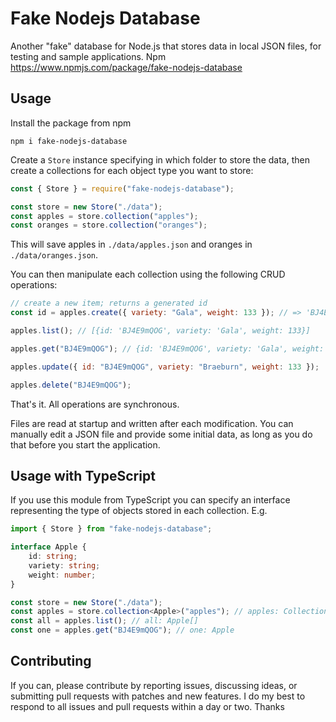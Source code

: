 # Fake Nodejs Database

Another "fake" database for Node.js that stores data in local JSON files, for testing and sample applications. Npm https://www.npmjs.com/package/fake-nodejs-database

## Usage

Install the package from npm

`npm i fake-nodejs-database`

Create a `Store` instance specifying in which folder to store the data, then create a collections for each object type you want to store:

```js
const { Store } = require("fake-nodejs-database");

const store = new Store("./data");
const apples = store.collection("apples");
const oranges = store.collection("oranges");
```

This will save apples in `./data/apples.json` and oranges in `./data/oranges.json`.

You can then manipulate each collection using the following CRUD operations:

```js
// create a new item; returns a generated id
const id = apples.create({ variety: "Gala", weight: 133 }); // => 'BJ4E9mQOG'

apples.list(); // [{id: 'BJ4E9mQOG', variety: 'Gala', weight: 133}]

apples.get("BJ4E9mQOG"); // {id: 'BJ4E9mQOG', variety: 'Gala', weight: 133}

apples.update({ id: "BJ4E9mQOG", variety: "Braeburn", weight: 133 });

apples.delete("BJ4E9mQOG");
```

That's it. All operations are synchronous.

Files are read at startup and written after each modification. You can manually edit a JSON file and provide some initial data, as long as you do that before you start the application.

## Usage with TypeScript

If you use this module from TypeScript you can specify an interface representing the type of objects stored in each collection. E.g.

```ts
import { Store } from "fake-nodejs-database";

interface Apple {
    id: string;
    variety: string;
    weight: number;
}

const store = new Store("./data");
const apples = store.collection<Apple>("apples"); // apples: Collection<Apple>
const all = apples.list(); // all: Apple[]
const one = apples.get("BJ4E9mQOG"); // one: Apple
```

## Contributing

If you can, please contribute by reporting issues, discussing ideas, or submitting pull requests with patches and new features. I do my best to respond to all issues and pull requests within a day or two. Thanks
